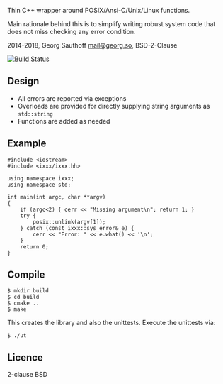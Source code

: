 Thin C++ wrapper around POSIX/Ansi-C/Unix/Linux functions.

Main rationale behind this is to simplify writing robust system code that does
not miss checking any error condition.

2014-2018, Georg Sauthoff <mail@georg.so>, BSD-2-Clause

[![Build Status](https://travis-ci.org/gsauthof/libixxx.svg?branch=master)](https://travis-ci.org/gsauthof/libixxx)

## Design

- All errors are reported via exceptions
- Overloads are provided for directly supplying string arguments as `std::string`
- Functions are added as needed

## Example

    #include <iostream>
    #include <ixxx/ixxx.hh>

    using namespace ixxx;
    using namespace std;

    int main(int argc, char **argv)
    {
        if (argc<2) { cerr << "Missing argument\n"; return 1; }
        try {
            posix::unlink(argv[1]);
        } catch (const ixxx::sys_error& e) {
            cerr << "Error: " << e.what() << '\n';
        }
        return 0;
    }

## Compile

    $ mkdir build
    $ cd build
    $ cmake ..
    $ make

This creates the library and also the unittests. Execute the unittests via:

    $ ./ut

## Licence

2-clause BSD

